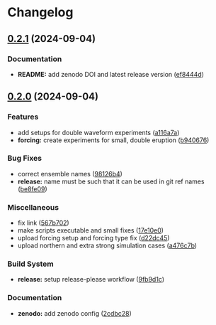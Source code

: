# Changelog

## [0.2.1](https://github.com/engeir/cesm2-volcano-setup/compare/v0.2.0...v0.2.1) (2024-09-04)


### Documentation

* **README:** add zenodo DOI and latest release version ([ef8444d](https://github.com/engeir/cesm2-volcano-setup/commit/ef8444d2a52a27b82b4fdf4c7e4fc496cbb42e54))

## [0.2.0](https://github.com/engeir/cesm2-volcano-setup/compare/v0.1.0...v0.2.0) (2024-09-04)


### Features

* add setups for double waveform experiments ([a116a7a](https://github.com/engeir/cesm2-volcano-setup/commit/a116a7a71a866fb0b8bd0fa7e0e4f6ead7dd27d4))
* **forcing:** create experiments for small, double eruption ([b940676](https://github.com/engeir/cesm2-volcano-setup/commit/b94067686244f002923990a2b9fec86e07bdfc9a))


### Bug Fixes

* correct ensemble names ([98126b4](https://github.com/engeir/cesm2-volcano-setup/commit/98126b48792ef1f33d6ac6d2d1b36909c3294fac))
* **release:** name must be such that it can be used in git ref names ([be8fe09](https://github.com/engeir/cesm2-volcano-setup/commit/be8fe091bd4ca74465b35dc6e24ccfeb6f64220d))


### Miscellaneous

* fix link ([567b702](https://github.com/engeir/cesm2-volcano-setup/commit/567b702a8dc0b8ea730903451d8a1e52617ca2b5))
* make scripts executable and small fixes ([17e10e0](https://github.com/engeir/cesm2-volcano-setup/commit/17e10e02252d5341827e4f5f218046089bebc91a))
* upload forcing setup and forcing type fix ([d22dc45](https://github.com/engeir/cesm2-volcano-setup/commit/d22dc4585772037b494c21e0d3ae4e90d0d1e424))
* upload northern and extra strong simulation cases ([a476c7b](https://github.com/engeir/cesm2-volcano-setup/commit/a476c7b72e5b29620d6dfc1890e183e5226546a1))


### Build System

* **release:** setup release-please workflow ([9fb9d1c](https://github.com/engeir/cesm2-volcano-setup/commit/9fb9d1c420ee6c5b4057815b1e662dc990cf4837))


### Documentation

* **zenodo:** add zenodo config ([2cdbc28](https://github.com/engeir/cesm2-volcano-setup/commit/2cdbc28b6cde966a7add1e9721af9b66af10e475))
